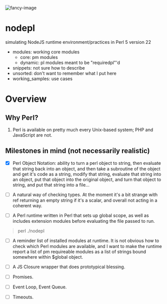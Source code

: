 ![fancy-image](https://raw.githubusercontent.com/dmitrymakhnin/nodepl/master/fancy-image.png)

# nodepl
simulating NodeJS runtime environment/practices in Perl 5 version 22

* modules: working core modules
  * core: pm modules
  * dynamic: pl modules meant to be "requiredpl"'d
* snippets: not sure how to describe
* unsorted: don't want to remember what I put here
* working_samples: use cases

# Overview

## Why Perl?

1. Perl is available on pretty much every Unix-based system; PHP and JavaScript are not.

## Milestones in mind (not necessarily realistic)

- [x] Perl Object Notation: ability to turn a perl object to string, then evaluate that string back into an object, and then take a subroutine of the object and get it's code as a string, modify that string, evaluate that string into an object, put that object into the original object, and turn that object to string, and put that string into a file...

- [ ] A natural way of checking types. At the moment it's a bit strange with ref returning an empty string if it's a scalar, and overall not acting in a coherent way.

- [ ] A Perl runtime written in Perl that sets up global scope, as well as includes extension modules before evaluating the file passed to run. 
> perl ./nodepl <file> <options>

- [ ] A reminder list of installed modules at runtime. It is not obvious how to check which
Perl modules are available, and I want to make the runtime report a list of pm requireable modules
as a list of strings bound somewhere within $global object.

- [ ] A JS Closure wrapper that does prototypical blessing.

- [ ] Promises.

- [ ] Event Loop, Event Queue.

- [ ] Timeouts.
